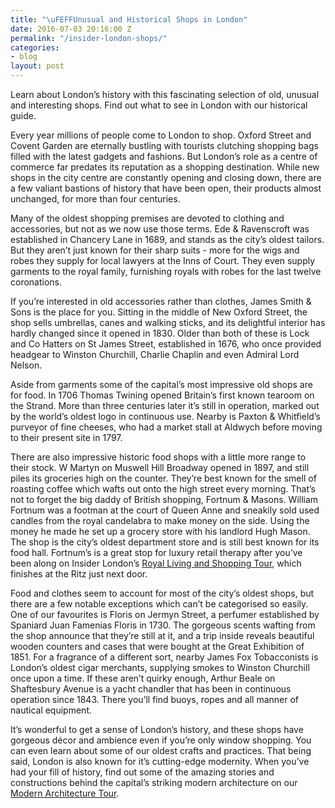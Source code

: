 ```yaml
---
title: "\uFEFFUnusual and Historical Shops in London"
date: 2016-07-03 20:16:00 Z
permalink: "/insider-london-shops/"
categories:
- blog
layout: post
---
```


Learn about London’s history with this fascinating selection of old, unusual and interesting shops. Find out what to see in London with our historical guide.

Every year millions of people come to London to shop. Oxford Street and Covent Garden are eternally bustling with tourists clutching shopping bags filled with the latest gadgets and fashions. But London’s role as a centre of commerce far predates its reputation as a shopping destination. While new shops in the city centre are constantly opening and closing down, there are a few valiant bastions of history that have been open, their products almost unchanged, for more than four centuries.

Many of the oldest shopping premises are devoted to clothing and accessories, but not as we now use those terms. Ede & Ravenscroft was established in Chancery Lane in 1689, and stands as the city’s oldest tailors. But they aren’t just known for their sharp suits - more for the wigs and robes they supply for local lawyers at the Inns of Court. They even supply garments to the royal family, furnishing royals with robes for the last twelve coronations.

If you’re interested in old accessories rather than clothes, James Smith & Sons is the place for you. Sitting in the middle of New Oxford Street, the shop sells umbrellas, canes and walking sticks, and its delightful interior has hardly changed since it opened in 1830. Older than both of these is Lock and Co Hatters on St James Street, established in 1676, who once provided headgear to Winston Churchill, Charlie Chaplin and even Admiral Lord Nelson.

Aside from garments some of the capital’s most impressive old shops are for food. In 1706 Thomas Twining opened Britain’s first known tearoom on the Strand. More than three centuries later it’s still in operation, marked out by the world’s oldest logo in continuous use. Nearby is Paxton & Whitfield’s purveyor of fine cheeses, who had a market stall at Aldwych before moving to their present site in 1797.

There are also impressive historic food shops with a little more range to their stock. W Martyn on Muswell Hill Broadway opened in 1897, and still piles its groceries high on the counter. They’re best known for the smell of roasting coffee which wafts out onto the high street every morning. That’s not to forget the big daddy of British shopping, Fortnum & Masons. William Fortnum was a footman at the court of Queen Anne and sneakily sold used candles from the royal candelabra to make money on the side. Using the money he made he set up a grocery store with his landlord Hugh Mason. The shop is the city’s oldest department store and is still best known for its food hall. Fortnum’s is a great stop for luxury retail therapy after you’ve been along on Insider London’s [Royal Living and Shopping Tour](/tours/the-royal-living-and-royal-shopping-walking/), which finishes at the Ritz just next door.

Food and clothes seem to account for most of the city’s oldest shops, but there are a few notable exceptions which can’t be categorised so easily. One of our favourites is Floris on Jermyn Street, a perfumer established by Spaniard Juan Famenias Floris in 1730. The gorgeous scents wafting from the shop announce that they’re still at it, and a trip inside reveals beautiful wooden counters and cases that were bought at the Great Exhibition of 1851. For a fragrance of a different sort, nearby James Fox Tobacconists is London’s oldest cigar merchants, supplying smokes to Winston Churchill once upon a time. If these aren’t quirky enough, Arthur Beale on Shaftesbury Avenue is a yacht chandler that has been in continuous operation since 1843. There you’ll find buoys, ropes and all manner of nautical equipment.

It’s wonderful to get a sense of London’s history, and these shops have gorgeous décor and ambience even if you’re only window shopping. You can even learn about some of our oldest crafts and practices. That being said, London is also known for it’s cutting-edge modernity. When you’ve had your fill of history, find out some of the amazing stories and constructions behind the capital’s striking modern architecture on our [Modern Architecture Tour](/tours/modern-architecture-tour/).
